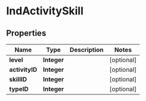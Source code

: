 
# IndActivitySkill

## Properties
Name | Type | Description | Notes
------------ | ------------- | ------------- | -------------
**level** | **Integer** |  |  [optional]
**activityID** | **Integer** |  |  [optional]
**skillID** | **Integer** |  |  [optional]
**typeID** | **Integer** |  |  [optional]



